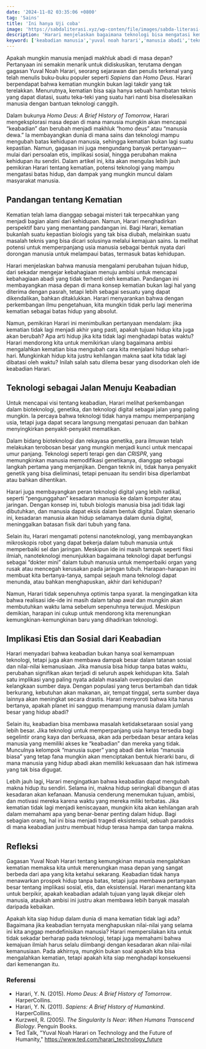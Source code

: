 ```yaml
---
date: '2024-11-02 03:35:06 +0800'
tag: 'Sains'
title: 'Ini hanya Uji coba'
image: 'https://sabdaliterasi.xyz/wp-conten/file/images/sabda-literasi-harari-akankah-manusia-mengalahkan-kematian.jpg'
description: 'Harari menjelaskan bagaimana teknologi bisa mengatasi kematian, membawa implikasi besar bagi masa depan dan etika kita. Akankah kita jadi manusia abadi?'
keyword: ['keabadian manusia','yuval noah harari','manusia abadi','teknologi keabadian','masa depan manusia','homo deus','teknologi melawan kematian','bioteknologi','etika keabadian','transhumanisme','harari homo deus','teknologi dan kematian','dampak sosial keabadian','mengalahkan kematian','nanoteknologi','kecerdasan buatan','keabadian digital','harari']
---
```

<p>Apakah mungkin manusia menjadi makhluk abadi di masa depan? Pertanyaan ini semakin menarik untuk didiskusikan, terutama dengan gagasan Yuval Noah Harari, seorang sejarawan dan penulis terkenal yang telah menulis buku-buku populer seperti <em>Sapiens</em> dan <em>Homo Deus</em>. Harari berpendapat bahwa kematian mungkin bukan lagi takdir yang tak terelakkan. Menurutnya, kematian bisa saja hanya sebuah hambatan teknis yang dapat diatasi, suatu teka-teki yang suatu hari nanti bisa diselesaikan manusia dengan bantuan teknologi canggih.</p><p>Dalam bukunya <em>Homo Deus: A Brief History of Tomorrow</em>, Harari mengeksplorasi masa depan di mana manusia mungkin akan mencapai “keabadian” dan berubah menjadi makhluk “homo deus” atau “manusia dewa.” Ia membayangkan dunia di mana sains dan teknologi mampu mengubah batas kehidupan manusia, sehingga kematian bukan lagi suatu kepastian. Namun, gagasan ini juga mengundang banyak pertanyaan—mulai dari persoalan etis, implikasi sosial, hingga perubahan makna kehidupan itu sendiri. Dalam artikel ini, kita akan mengulas lebih jauh pemikiran Harari tentang kematian, potensi teknologi yang mampu mengatasi batas hidup, dan dampak yang mungkin muncul dalam masyarakat manusia.</p><h2><strong>Pandangan tentang Kematian</strong></h2><p>Kematian telah lama dianggap sebagai misteri tak terpecahkan yang menjadi bagian alami dari kehidupan. Namun, Harari menghadirkan perspektif baru yang menantang pandangan ini. Bagi Harari, kematian bukanlah suatu kepastian biologis yang tak bisa diubah, melainkan suatu masalah teknis yang bisa dicari solusinya melalui kemajuan sains. Ia melihat potensi untuk memperpanjang usia manusia sebagai bentuk nyata dari dorongan manusia untuk melampaui batas, termasuk batas kehidupan.</p><p>Harari menjelaskan bahwa manusia mengalami perubahan tujuan hidup, dari sekadar mengejar kebahagiaan menuju ambisi untuk mencapai kebahagiaan abadi yang tidak terhenti oleh kematian. Pandangan ini membayangkan masa depan di mana konsep kematian bukan lagi hal yang diterima dengan pasrah, tetapi lebih sebagai sesuatu yang dapat dikendalikan, bahkan ditaklukkan. Harari menyarankan bahwa dengan perkembangan ilmu pengetahuan, kita mungkin tidak perlu lagi menerima kematian sebagai batas hidup yang absolut.</p><p>Namun, pemikiran Harari ini menimbulkan pertanyaan mendalam: jika kematian tidak lagi menjadi akhir yang pasti, apakah tujuan hidup kita juga akan berubah? Apa arti hidup jika kita tidak lagi menghadapi batas waktu? Harari mendorong kita untuk memikirkan ulang bagaimana ambisi mengalahkan kematian bisa mengubah cara kita menjalani hidup sehari-hari. Mungkinkah hidup kita justru kehilangan makna saat kita tidak lagi dibatasi oleh waktu? Inilah salah satu dilema besar yang disodorkan oleh ide keabadian Harari.</p><h2><strong>Teknologi sebagai Jalan Menuju Keabadian</strong></h2><p>Untuk mencapai visi tentang keabadian, Harari melihat perkembangan dalam bioteknologi, genetika, dan teknologi digital sebagai jalan yang paling mungkin. Ia percaya bahwa teknologi tidak hanya mampu memperpanjang usia, tetapi juga dapat secara langsung mengatasi penuaan dan bahkan menyingkirkan penyakit-penyakit mematikan.</p><p>Dalam bidang bioteknologi dan rekayasa genetika, para ilmuwan telah melakukan terobosan besar yang mungkin menjadi kunci untuk mencapai umur panjang. Teknologi seperti terapi gen dan <em>CRISPR</em>, yang memungkinkan manusia memodifikasi genetikanya, dianggap sebagai langkah pertama yang menjanjikan. Dengan teknik ini, tidak hanya penyakit genetik yang bisa dieliminasi, tetapi penuaan itu sendiri bisa diperlambat atau bahkan dihentikan.</p><p>Harari juga membayangkan peran teknologi digital yang lebih radikal, seperti “pengunggahan” kesadaran manusia ke dalam komputer atau jaringan. Dengan konsep ini, tubuh biologis manusia bisa jadi tidak lagi dibutuhkan, dan manusia dapat eksis dalam bentuk digital. Dalam skenario ini, kesadaran manusia akan hidup selamanya dalam dunia digital, meninggalkan batasan fisik dari tubuh yang fana.</p><p>Selain itu, Harari mengamati potensi nanoteknologi, yang membayangkan mikroskopis robot yang dapat bekerja dalam tubuh manusia untuk memperbaiki sel dan jaringan. Meskipun ide ini masih tampak seperti fiksi ilmiah, nanoteknologi menunjukkan bagaimana teknologi dapat berfungsi sebagai “dokter mini” dalam tubuh manusia untuk memperbaiki organ yang rusak atau mencegah kerusakan pada jaringan tubuh. Harapan-harapan ini membuat kita bertanya-tanya, sampai sejauh mana teknologi dapat menunda, atau bahkan menghapuskan, akhir dari kehidupan?</p><p>Namun, Harari tidak sepenuhnya optimis tanpa syarat. Ia mengingatkan kita bahwa realisasi ide-ide ini masih dalam tahap awal dan mungkin akan membutuhkan waktu lama sebelum sepenuhnya terwujud. Meskipun demikian, harapan ini cukup untuk mendorong kita merenungkan kemungkinan-kemungkinan baru yang dihadirkan teknologi.</p><h2><strong>Implikasi Etis dan Sosial dari Keabadian</strong></h2><p>Harari menyadari bahwa keabadian bukan hanya soal kemampuan teknologi, tetapi juga akan membawa dampak besar dalam tatanan sosial dan nilai-nilai kemanusiaan. Jika manusia bisa hidup tanpa batas waktu, perubahan signifikan akan terjadi di seluruh aspek kehidupan kita. Salah satu implikasi yang paling nyata adalah masalah overpopulasi dan kelangkaan sumber daya. Dengan populasi yang terus bertambah dan tidak berkurang, kebutuhan akan makanan, air, tempat tinggal, serta sumber daya lainnya akan meningkat secara drastis. Harari menyoroti bahwa kita harus bertanya, apakah planet ini sanggup menampung manusia dalam jumlah besar yang hidup abadi?</p><p>Selain itu, keabadian bisa membawa masalah ketidaksetaraan sosial yang lebih besar. Jika teknologi untuk memperpanjang usia hanya tersedia bagi segelintir orang kaya dan berkuasa, akan ada perbedaan besar antara kelas manusia yang memiliki akses ke “keabadian” dan mereka yang tidak. Munculnya kelompok “manusia super” yang abadi dan kelas “manusia biasa” yang tetap fana mungkin akan menciptakan bentuk hierarki baru, di mana manusia yang hidup abadi akan memiliki kekuasaan dan hak istimewa yang tak bisa digugat.</p><p>Lebih jauh lagi, Harari mengingatkan bahwa keabadian dapat mengubah makna hidup itu sendiri. Selama ini, makna hidup seringkali dibangun di atas kesadaran akan kefanaan. Manusia cenderung menemukan tujuan, ambisi, dan motivasi mereka karena waktu yang mereka miliki terbatas. Jika kematian tidak lagi menjadi keniscayaan, mungkin kita akan kehilangan arah dalam memahami apa yang benar-benar penting dalam hidup. Bagi sebagian orang, hal ini bisa menjadi tragedi eksistensial, sebuah paradoks di mana keabadian justru membuat hidup terasa hampa dan tanpa makna.</p><h2><strong>Refleksi</strong></h2><p>Gagasan Yuval Noah Harari tentang kemungkinan manusia mengalahkan kematian memaksa kita untuk merenungkan masa depan yang sangat berbeda dari apa yang kita ketahui sekarang. Keabadian tidak hanya menawarkan prospek hidup tanpa batas, tetapi juga membawa pertanyaan besar tentang implikasi sosial, etis, dan eksistensial. Harari menantang kita untuk berpikir, apakah keabadian adalah tujuan yang layak dikejar oleh manusia, ataukah ambisi ini justru akan membawa lebih banyak masalah daripada kebaikan.</p><p>Apakah kita siap hidup dalam dunia di mana kematian tidak lagi ada? Bagaimana jika keabadian ternyata menghapuskan nilai-nilai yang selama ini kita anggap mendefinisikan manusia? Harari mempersilakan kita untuk tidak sekadar berharap pada teknologi, tetapi juga memahami bahwa kemajuan ilmiah harus selalu diimbangi dengan kesadaran akan nilai-nilai kemanusiaan. Pada akhirnya, mungkin bukan soal apakah kita bisa mengalahkan kematian, tetapi apakah kita siap menghadapi konsekuensi dari kemenangan itu.</p><h3><strong>Referensi</strong></h3><ul><li>Harari, Y. N. (2015). <em>Homo Deus: A Brief History of Tomorrow</em>. HarperCollins.</li><li>Harari, Y. N. (2011). <em>Sapiens: A Brief History of Humankind</em>. HarperCollins.</li><li>Kurzweil, R. (2005). <em>The Singularity Is Near: When Humans Transcend Biology</em>. Penguin Books.</li><li>Ted Talk, "Yuval Noah Harari on Technology and the Future of Humanity," <a href="https://www.ted.com/harari_technology_future" target="_blank" rel="nofollow noopener noreferrer">https://www.ted.com/harari_technology_future</a></li></ul>
